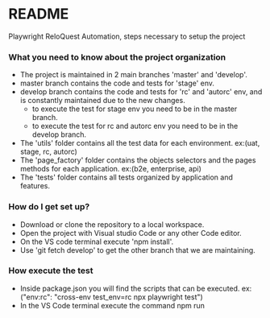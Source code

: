 # README #

Playwright ReloQuest Automation, steps necessary to setup the project 

### What you need to know about the project organization

* The project is maintained in 2 main branches 'master' and 'develop'.
* master branch contains the code and tests for 'stage' env.
* develop branch contains the code and tests for 'rc' and 'autorc' env, and is constantly maintained due to the new changes.
  * to execute the test for stage env you need to be in the master branch.
  * to execute the test for rc and autorc env you need to be in the develop branch. 
* The 'utils' folder contains all the test data for each environment. ex:(uat, stage, rc, autorc)
* The 'page_factory' folder contains the objects selectors and the pages methods for each application. ex:(b2e, enterprise, api)
* The 'tests' folder contains all tests organized by application and features.

### How do I get set up? ###

* Download or clone the repository to a local workspace.
* Open the project with Visual studio Code or any other Code editor.
* On the VS code terminal execute 'npm install'.
* Use 'git fetch develop' to get the other branch that we are maintaining.   


### How execute the test ###

* Inside package.json you will find the scripts that can be executed. ex:("env:rc": "cross-env test_env=rc npx playwright test")
* In the VS Code terminal execute the command npm run <script>  ex:(npm run env:stage or npm run env:stage:e2e)
* For debug purpose execute 'npm run <script> -- --debug'

### Who do I talk to? ###

* Repo owner or admin (Jose Melendez or Ernesto Quinta)
